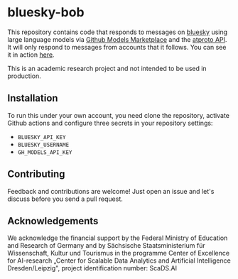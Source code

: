 # bluesky-bob

This repository contains code that responds to messages on [bluesky](https://bsky.app/) using large language models via [Github Models Marketplace](https://github.com/marketplace) and the [atproto API](https://github.com/MarshalX/atproto). 
It will only respond to messages from accounts that it follows.
You can see it in action [here](https://bsky.app/profile/haesleinhuepf-bot.bsky.social).

This is an academic research project and not intended to be used in production.

## Installation

To run this under your own account, you need clone the repository, activate Github actions and configure three secrets in your repository settings:
* `BLUESKY_API_KEY`
* `BLUESKY_USERNAME`
* `GH_MODELS_API_KEY`

## Contributing

Feedback and contributions are welcome! Just open an issue and let's discuss before you send a pull request. 

## Acknowledgements

We acknowledge the financial support by the Federal Ministry of Education and Research of Germany and by Sächsische Staatsministerium für Wissenschaft, Kultur und Tourismus in the programme Center of Excellence for AI-research „Center for Scalable Data Analytics and Artificial Intelligence Dresden/Leipzig", project identification number: ScaDS.AI
